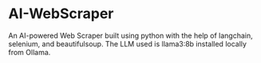 # AI-WebScraper
An AI-powered Web Scraper built using python with the help of langchain, selenium, and beautifulsoup. The LLM used is llama3:8b installed locally from Ollama.
